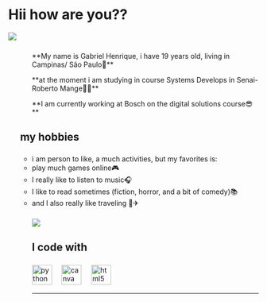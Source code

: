 

<h1 align="left">Hii how are you??</h1>

<img src = "https://th.bing.com/th/id/R.44b5f77b25abb1f33dc36b992965b8df?rik=LWVtFwmY2YPjgg&pid=ImgRaw&r=0"/>

###

<ol>
  <ul>
    <p align="left">**My name is Gabriel Henrique, i have 19 years old, living in Campinas/ São Paulo📌**</p>
<p>**at the moment i am studying in course Systems Develops in Senai-Roberto Mange👨‍🎓**</p>
<p>**I am currently working at Bosch on the digital solutions course😎**</p>
</ul>


<h2 align="left">my hobbies</h2>

###

<p> 
  <ul>
    <li>
  i am person to like, a much activities, but my favorites is: <br> 
    <li>play much games online🎮</li>  
    <li>I really like to listen to music🎧<br>  </li>
    <li>I like to read sometimes (fiction, horror, and a bit of comedy)📚 </li>
    <li>and I also really like traveling 💼✈</li>


###

<div align="left"> 
    <img src = "https://pa1.narvii.com/8340/0e819d7f10b79ec61165ea17f03c4225fd279f4fr1-400-360_hq.gif"/>

</div>

  </p>



<h2 align="left">I code with</h2>

###

<div align="left">
  <img src="https://cdn.jsdelivr.net/gh/devicons/devicon/icons/python/python-original.svg" height="40" alt="python logo"  />
  <img width="12" />
  <img src="https://cdn.jsdelivr.net/gh/devicons/devicon/icons/canva/canva-original.svg" height="40" alt="canva logo"  />
  <img width="12" />
  <img src="https://cdn.jsdelivr.net/gh/devicons/devicon/icons/html5/html5-original.svg" height="40" alt="html5 logo"  />
</div>

<hr>



###
